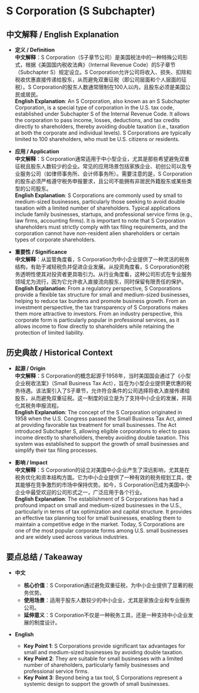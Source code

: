 # S Corporation (S Subchapter)

## 中文解释 / English Explanation

* **定义 / Definition**  
  **中文解释**：S Corporation（S子章节公司）是美国税法中的一种特殊公司形式，根据《美国国内税收法典》（Internal Revenue Code）的S子章节（Subchapter S）规定设立。S Corporation允许公司将收入、损失、扣除和税收优惠直接传递给股东，从而避免双重征税（即公司层面和个人层面的征税）。S Corporation的股东人数通常限制在100人以内，且股东必须是美国公民或居民。  
  **English Explanation**: An S Corporation, also known as an S Subchapter Corporation, is a special type of corporation in the U.S. tax code, established under Subchapter S of the Internal Revenue Code. It allows the corporation to pass income, losses, deductions, and tax credits directly to shareholders, thereby avoiding double taxation (i.e., taxation at both the corporate and individual levels). S Corporations are typically limited to 100 shareholders, who must be U.S. citizens or residents.

* **应用 / Application**  
  **中文解释**：S Corporation通常适用于中小型企业，尤其是那些希望避免双重征税且股东人数较少的企业。常见的应用场景包括家族企业、初创公司以及专业服务公司（如律师事务所、会计师事务所）。需要注意的是，S Corporation的股东必须严格遵守税务申报要求，且公司不能拥有非居民外籍股东或某些类型的公司股东。  
  **English Explanation**: S Corporations are commonly used by small to medium-sized businesses, particularly those seeking to avoid double taxation with a limited number of shareholders. Typical applications include family businesses, startups, and professional service firms (e.g., law firms, accounting firms). It is important to note that S Corporation shareholders must strictly comply with tax filing requirements, and the corporation cannot have non-resident alien shareholders or certain types of corporate shareholders.

* **重要性 / Significance**  
  **中文解释**：从监管角度看，S Corporation为中小企业提供了一种灵活的税务结构，有助于减轻税负并促进企业发展。从投资角度看，S Corporation的税务透明性使其对投资者更具吸引力。从行业角度看，这种公司形式在专业服务领域尤为流行，因为它允许收入直接流向股东，同时保留有限责任的保护。  
  **English Explanation**: From a regulatory perspective, S Corporations provide a flexible tax structure for small and medium-sized businesses, helping to reduce tax burdens and promote business growth. From an investment perspective, the tax transparency of S Corporations makes them more attractive to investors. From an industry perspective, this corporate form is particularly popular in professional services, as it allows income to flow directly to shareholders while retaining the protection of limited liability.

## 历史典故 / Historical Context

* **起源 / Origin**  
  **中文解释**：S Corporation的概念起源于1958年，当时美国国会通过了《小型企业税收法案》（Small Business Tax Act），旨在为小型企业提供更优惠的税务待遇。该法案引入了S子章节，允许符合条件的公司选择将收入直接传递给股东，从而避免双重征税。这一制度的设立是为了支持中小企业的发展，并简化其税务申报流程。  
  **English Explanation**: The concept of the S Corporation originated in 1958 when the U.S. Congress passed the Small Business Tax Act, aimed at providing favorable tax treatment for small businesses. The Act introduced Subchapter S, allowing eligible corporations to elect to pass income directly to shareholders, thereby avoiding double taxation. This system was established to support the growth of small businesses and simplify their tax filing processes.

* **影响 / Impact**  
  **中文解释**：S Corporation的设立对美国中小企业产生了深远影响，尤其是在税务优化和资本结构方面。它为中小企业提供了一种有效的税务规划工具，使其能够在竞争激烈的市场中保持优势。如今，S Corporation已成为美国中小企业中最受欢迎的公司形式之一，广泛应用于各个行业。  
  **English Explanation**: The establishment of S Corporations has had a profound impact on small and medium-sized businesses in the U.S., particularly in terms of tax optimization and capital structure. It provides an effective tax planning tool for small businesses, enabling them to maintain a competitive edge in the market. Today, S Corporations are one of the most popular corporate forms among U.S. small businesses and are widely used across various industries.

## 要点总结 / Takeaway

* **中文**  
  - **核心价值**：S Corporation通过避免双重征税，为中小企业提供了显著的税务优势。  
  - **使用场景**：适用于股东人数较少的中小企业，尤其是家族企业和专业服务公司。  
  - **延伸意义**：S Corporation不仅是一种税务工具，还是一种支持中小企业发展的制度设计。

* **English**  
  - **Key Point 1**: S Corporations provide significant tax advantages for small and medium-sized businesses by avoiding double taxation.  
  - **Key Point 2**: They are suitable for small businesses with a limited number of shareholders, particularly family businesses and professional service firms.  
  - **Key Point 3**: Beyond being a tax tool, S Corporations represent a systemic design to support the growth of small businesses.